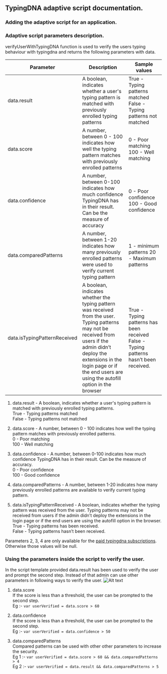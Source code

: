 ## TypingDNA adaptive script documentation.
 
### Adding the adaptive script for an application.

### Adaptive script parameters description.
verifyUserWithTypingDNA function is used to verify the users typing behaviour with typingdna and returns the 
following parameters with data.

| Parameter | Description | Sample values |
| ----------- | ------------- | ------------- |
| data.result | A boolean, indicates whether a user's typing pattern is matched with previously enrolled typing patterns | True - Typing patterns matched False - Typing patterns not matched |  
| data.score | A number, between 0 - 100 indicates how well the typing pattern matches with previously enrolled patterns | 0 - Poor matching 100 - Well matching | 
| data.confidence | A number, between 0-100 indicates how much confidence TypingDNA has in their result. Can be the measure of accuracy | 0 - Poor confidence 100 - Good confidence |
| data.comparedPatterns | A number, between 1-20 indicates how many previously enrolled patterns were used to verify current typing pattern | 1 - minimum patterns 20 - Maximum patterns |
| data.isTypingPatternReceived | A boolean, indicates whether the typing pattern was received from the user. Typing patterns may not be received from users if the admin didn’t deploy the extensions in the login page or if the end users are using the autofill option in the browser | True - Typing patterns has been received False - Typing patterns hasn’t been received. |
1. data.result - A boolean, indicates whether a user's typing pattern is matched with previously enrolled typing 
   patterns.  
   True - Typing patterns matched  
   False - Typing patterns not matched

2. data.score - A number, between 0 - 100 indicates how well the typing pattern matches with previously enrolled 
   patterns.  
   0 - Poor matching  
   100 - Well matching

3. data.confidence - A number, between 0-100 indicates how much confidence TypingDNA has in their result. 
   Can be the measure of accuracy.  
   0 - Poor confidence  
   100 - Good confidence

4. data.comparedPatterns - A number, between 1-20 indicates how many previously enrolled patterns are available to 
   verify current typing pattern.

5. data.isTypingPatternReceived - A boolean, indicates whether the typing pattern was received from the user. 
   Typing patterns may not be received from users if the admin didn’t deploy the extensions in the login page or 
   if the end users are using the autofill option in the browser.    
   True - Typing patterns has been received.  
   False - Typing patterns hasn’t been received.

Parameters 2, 3, 4 are only available for the [paid typingdna subscriptions](https://www.typingdna.com/pricing.html). 
Otherwise those values will be null.




### Using the parameters inside the script to verify the user.
In the script template provided data.result has been used to verify the user and prompt the second step. 
Instead of that admin can use other parameters in following ways to verify the user.
 ![Alt text](../images/screen-shot-5.png?raw=true)

1. data.score  
If the score is less than a threshold, the user can be prompted to the second step.  
   Eg :- ```var userVerified = data.score > 60```
2. data.confidence  
If the score is less than a threshold, the user can be prompted to the second step.  
   Eg :- ```var userVerified = data.confidence > 50```

3. data.comparedPatterns    
Compared patterns can be used with other other parameters to increase the security.  
   Eg 1 :-  ```var userVerified = data.score > 60 && data.comparedPatterns > 4```  
   Eg 2 :-  ```var userVerified = data.result && data.comparedPatterns > 5```



